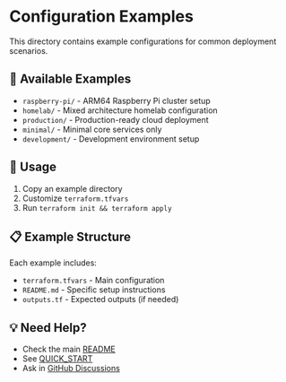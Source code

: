 # Configuration Examples

This directory contains example configurations for common deployment scenarios.

## 📁 Available Examples

- `raspberry-pi/` - ARM64 Raspberry Pi cluster setup
- `homelab/` - Mixed architecture homelab configuration
- `production/` - Production-ready cloud deployment
- `minimal/` - Minimal core services only
- `development/` - Development environment setup

## 🚀 Usage

1. Copy an example directory
2. Customize `terraform.tfvars`
3. Run `terraform init && terraform apply`

## 📋 Example Structure

Each example includes:
- `terraform.tfvars` - Main configuration
- `README.md` - Specific setup instructions
- `outputs.tf` - Expected outputs (if needed)

## 💡 Need Help?

- Check the main [README](../README.md)
- See [QUICK_START](../QUICK_START.md)
- Ask in [GitHub Discussions](https://github.com/gannino/tf-kube-any-compute/discussions)
